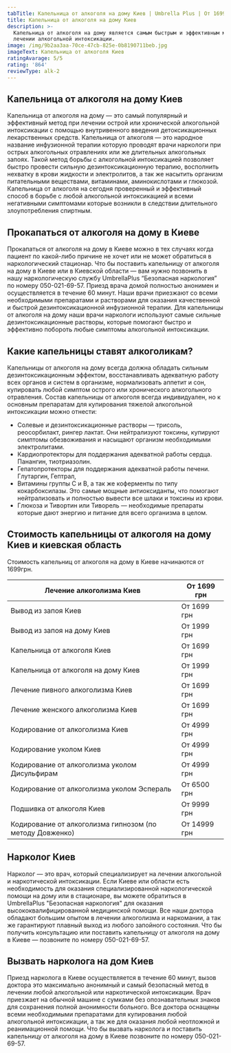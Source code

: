 ```yaml
---
tabTitle: Капельница от алкоголя на дому Киев | Umbrella Plus | От 1699 грн
title: Капельница от алкоголя на дому Киев
description: >-
  Капельница от алкоголя на дому является самым быстрым и эффективным методом в
  лечении алкогольной интоксикации.
image: /img/9b2aa3aa-70ce-47cb-825e-0b8190711beb.jpg
imageText: Капельница от алкоголя Киев
ratingAvarage: 5/5
rating: '864'
reviewType: alk-2
---
```


## Капельница от алкоголя на дому Киев

Капельница от алкоголя на дому — это самый популярный и эффективный метод при лечении острой или хронической алкогольной интоксикации с помощью внутривенного введения детоксикационных лекарственных средств. Капельница от алкоголя — это народное название инфузионной терапии которую проводят врачи наркологи при острых алкогольных отравлениях или же длительных алкогольных запоях. Такой метод борьбы с алкогольной интоксикацией позволяет быстро провести сильную дезинтоксикационную терапию, восполнить нехватку в крови жидкости и электролитов, а так же насытить организм питательными веществами, витаминами, аминокислотами и глюкозой. Капельница от алкоголя на сегодня проверенный и эффективный способ в борьбе с любой алкогольной интоксикацией и всеми негативными симптомами которые возникли в следствии длительного злоупотребления спиртным.

## Прокапаться от алкоголя на дому в Киеве

Прокапаться от алкоголя на дому в Киеве можно в тех случаях когда пациент по какой-либо причине не хочет или не может обратиться в наркологический стационар. Что бы поставить капельницу от алкоголя на дому в Киеве или в Киевской области — вам нужно позвонить в нашу наркологическую службу UmbrellaPlus “Безопасная наркология” по номеру 050-021-69-57. Приезд врача домой полностью анонимен и осуществляется в течение 60 минут. Наши врачи приезжают со всеми необходимыми препаратами и растворами для оказания качественной и быстрой дезинтоксикационной инфузионной терапии. Для капельницы от алкоголя на дому наши врачи наркологи используют самые сильные дезинтоксикационные растворы, которые помогают быстро и эффективно побороть любые симптомы алкогольной интоксикации.

## Какие капельницы ставят алкоголикам?

Капельницы от алкоголя на дому всегда должна обладать сильным дезинтоксикационным эффектом, восстанавливать адекватную работу всех органов и систем в организме, нормализовать аппетит и сон, купировать любой симптом острого или хронического алкогольного отравления.
Состав капельницы от алкоголя всегда индивидуален, но к основным препаратам для купирования тяжелой алкогольной интоксикации можно отнести:

* Солевые и дезинтоксикационные растворы — трисоль, реосорбилакт, рингер лактат. Они нейтрализуют токсины, купируют симптомы обезвоживания и насыщают организм необходимыми электролитами.
* Кардиопротекторы для поддержания адекватной работы сердца. Панангин, тиотриазолин.
* Гепатопротекторы для поддержания адекватной работы печени. Глутаргин, Гептрал,
* Витамины группы С и В, а так же коферменты по типу кокарбоксилазы. Это самые мощные антиоксиданты, что помогают нейтрализовать и полностью вывести все шлаки и токсины из крови.
* Глюкоза и Тивортин или Тиворель — необходимые препараты которые дают энергию и питание для всего организма в целом.

## Стоимость капельницы от алкоголя на дому Киев и киевская область

Стоимость капельниц от алкоголя на дому в Киеве начинаются от 1699грн.

| Лечение алкоголизма Киев                                 | От 1699 грн  |
| -------------------------------------------------------- | ------------ |
| Вывод из запоя Киев                                      | От 1699 грн  |
| Вывод из запоя на дому Киев                              | От 1999 грн  |
| Капельница от алкоголя Киев                              | От 1699 грн  |
| Капельница от алкоголя на дому Киев                      | От 1999 грн  |
| Лечение пивного алкоголизма Киев                         | От 1699 грн  |
| Лечение женского алкоголизма Киев                        | От 1699 грн  |
| Кодирование от алкоголизма Киев                          | От 4999 грн  |
| Кодирование уколом Киев                                  | От 4999 грн  |
| Кодирование от алкоголизма уколом Дисульфирам            | От 4999 грн  |
| Кодирование от алкоголизма уколом Эспераль               | От 6500 грн  |
| Подшивка от алкоголя Киев                                | От 9999 грн  |
| Кодирование от алкоголизма гипнозом (по методу Довженко) | От 14999 грн |

## Нарколог Киев

Нарколог — это врач, который специализирует на лечении алкогольной и наркотической интоксикации. Если Киеве или области есть необходимость для оказания специализированной наркологической помощи на дому или в стационаре, вы можете обратиться в UmbrellaPlus "Безопасная наркология" для оказания высококвалифицированной медицинской помощи. Все наши доктора обладают большим опытом в лечении алкоголизма и наркомании, а так же гарантируют плавный выход из любого запойного состояния. Что бы получить консультацию или поставить капельницу от алкоголя на дому в Киеве — позвоните по номеру 050-021-69-57.

## Вызвать нарколога на дом Киев

Приезд нарколога в Киеве осуществляется в течение 60 минут, вызов доктора это максимально анонимный и самый безопасный метод в лечении любой алкогольной или наркотической интоксикации. Врач приезжает на обычной машине с сумками без опознавательных знаков для сохранения полной анонимности больного. Все доктора оснащены всеми необходимыми препаратами для купирования любой алкогольной интоксикации, а так же для оказания любой неотложной и реанимационной помощи.
Что бы вызвать нарколога и поставить капельницу от алкоголя на дому в Киеве позвоните по номеру 050-021-69-57.
